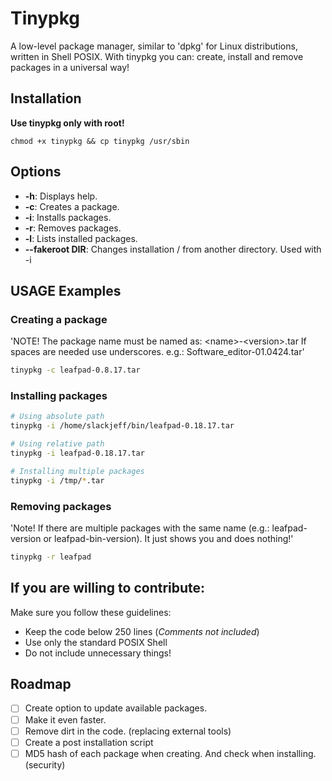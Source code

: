 
# Tinypkg

A low-level package manager, similar to 'dpkg' for Linux distributions, written in Shell POSIX. With tinypkg you can: create, install and remove packages in a universal way!

## Installation

**Use tinypkg only with root!**

```
chmod +x tinypkg && cp tinypkg /usr/sbin
```

## Options

- **-h**: Displays help.
- **-c**: Creates a package.
- **-i**: Installs packages.
- **-r**: Removes packages.
- **-l**: Lists installed packages.
- **--fakeroot DIR**: Changes installation / from another directory. Used with -i

## USAGE Examples

### Creating a package

'NOTE! The package name must be named as: &lt;name&gt;-&lt;version&gt;.tar
If spaces are needed use underscores. e.g.: Software_editor-01.0424.tar'

```sh
tinypkg -c leafpad-0.8.17.tar
```

### Installing packages

```sh
# Using absolute path
tinypkg -i /home/slackjeff/bin/leafpad-0.18.17.tar

# Using relative path
tinypkg -i leafpad-0.18.17.tar

# Installing multiple packages
tinypkg -i /tmp/*.tar
```

### Removing packages

'Note! If there are multiple packages with the same name (e.g.: leafpad-version or leafpad-bin-version). It just shows you and does nothing!'

```sh
tinypkg -r leafpad
```

## If you are willing to contribute:

Make sure you follow these guidelines:

- Keep the code below 250 lines (*Comments not included*)
- Use only the standard POSIX Shell
- Do not include unnecessary things!

## Roadmap

- [ ] Create option to update available packages.
- [ ] Make it even faster.
- [ ] Remove dirt in the code. (replacing external tools)
- [ ] Create a post installation script
- [ ] MD5 hash of each package when creating. And check when installing. (security)

